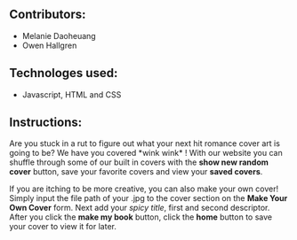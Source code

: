 ## Contributors: 
* Melanie Daoheuang 
* Owen Hallgren

## Technologes used: 
* Javascript, HTML and CSS  

## Instructions: 
Are you stuck in a rut to figure out what your next hit romance cover art is going to be? We have you covered \*wink wink\* ! With our website you can shuffle through some of our built in covers with the **show new random cover** button, save your favorite covers and view your **saved covers**. 

If you are itching to be more creative, you can also make your own cover! Simply input the file path of your .jpg to the cover section on the **Make Your Own Cover** form. Next add your *spicy title*, first and second descriptor. After you click the **make my book** button, click the **home** button to save your cover to view it for later. 